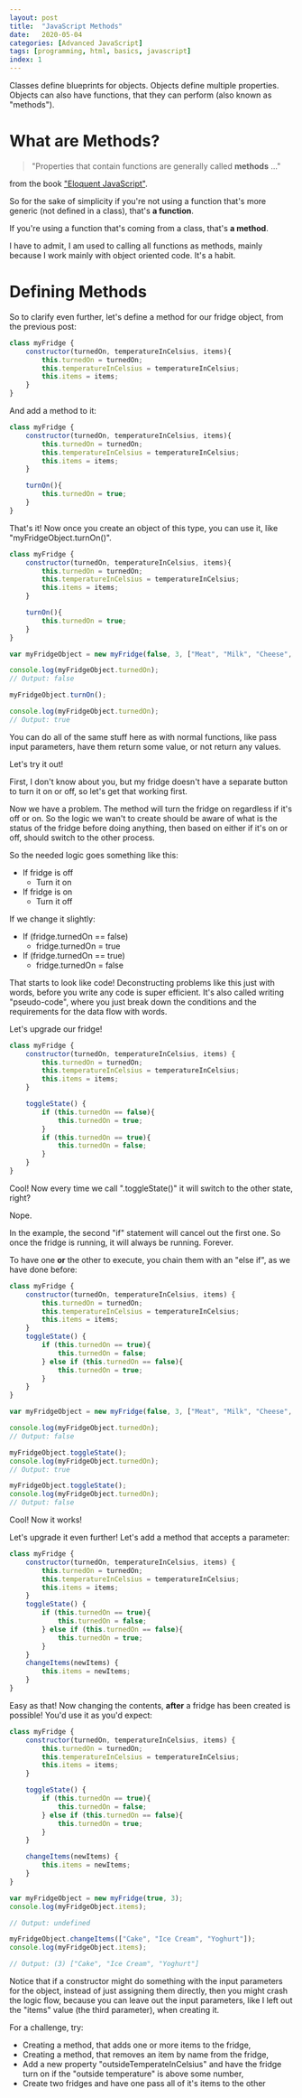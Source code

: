 ```yaml
---
layout: post
title:  "JavaScript Methods"
date:   2020-05-04
categories: [Advanced JavaScript]
tags: [programming, html, basics, javascript]
index: 1
---
```


Classes define blueprints for objects. Objects define multiple properties. Objects can also have functions, that they can perform (also known as "methods").

# What are Methods?

>"Properties that contain functions are generally called **methods** ..."

from the book ["Eloquent JavaScript"](https://eloquentjavascript.net/04_data.html#p_96KudJIN5i).

So for the sake of simplicity if you're not using a function that's more generic (not defined in a class), that's **a function**.

If you're using a function that's coming from a class, that's **a method**.

I have to admit, I am used to calling all functions as methods, mainly because I work mainly with object oriented code. It's a habit.

# Defining Methods

So to clarify even further, let's define a method for our fridge object, from the previous post:

```javascript
class myFridge {
    constructor(turnedOn, temperatureInCelsius, items){
        this.turnedOn = turnedOn;
        this.temperatureInCelsius = temperatureInCelsius;
        this.items = items;
    }
}
```

And add a method to it:

```javascript
class myFridge {
    constructor(turnedOn, temperatureInCelsius, items){
        this.turnedOn = turnedOn;
        this.temperatureInCelsius = temperatureInCelsius;
        this.items = items;
    }

    turnOn(){
        this.turnedOn = true;
    }
}
```

That's it! Now once you create an object of this type, you can use it, like "myFridgeObject.turnOn()". 

```javascript
class myFridge {
    constructor(turnedOn, temperatureInCelsius, items){
        this.turnedOn = turnedOn;
        this.temperatureInCelsius = temperatureInCelsius;
        this.items = items;
    }

    turnOn(){
        this.turnedOn = true;
    }
}

var myFridgeObject = new myFridge(false, 3, ["Meat", "Milk", "Cheese", "Eggs", "Salad"]);

console.log(myFridgeObject.turnedOn);
// Output: false

myFridgeObject.turnOn();

console.log(myFridgeObject.turnedOn);
// Output: true
```

You can do all of the same stuff here as with normal functions, like pass input parameters, have them return some value, or not return any values.

Let's try it out! 

First, I don't know about you, but my fridge doesn't have a separate button to turn it on or off, so let's get that working first.

Now we have a problem. The method will turn the fridge on regardless if it's off or on. So the logic we wan't to create should be aware of what is the status of the fridge before doing anything, then based on either if it's on or off, should switch to the other process.

So the needed logic goes something like this:

* If fridge is off
    * Turn it on
* If fridge is on
    * Turn it off

If we change it slightly:

* If (fridge.turnedOn == false)
    * fridge.turnedOn = true
* If (fridge.turnedOn == true)
    * fridge.turnedOn = false

That starts to look like code! Deconstructing problems like this just with words, before you write any code is super efficient. It's also called writing "pseudo-code", where you just break down the conditions and the requirements for the data flow with words.

Let's upgrade our fridge!

```javascript
class myFridge {
    constructor(turnedOn, temperatureInCelsius, items) {
        this.turnedOn = turnedOn;
        this.temperatureInCelsius = temperatureInCelsius;
        this.items = items;
    }

    toggleState() {
        if (this.turnedOn == false){
            this.turnedOn = true;
        }
        if (this.turnedOn == true){
            this.turnedOn = false;
        }
    }
}
```

Cool! Now every time we call ".toggleState()" it will switch to the other state, right? 

Nope.

In the example, the second "if" statement will cancel out the first one. So once the fridge is running, it will always be running. Forever.

To have one **or** the other to execute, you chain them with an "else if", as we have done before:

```javascript
class myFridge {
    constructor(turnedOn, temperatureInCelsius, items) {
        this.turnedOn = turnedOn;
        this.temperatureInCelsius = temperatureInCelsius;
        this.items = items;
    }
    toggleState() {
        if (this.turnedOn == true){
            this.turnedOn = false;
        } else if (this.turnedOn == false){
            this.turnedOn = true;
        }
    }
}

var myFridgeObject = new myFridge(false, 3, ["Meat", "Milk", "Cheese", "Eggs", "Salad"]);

console.log(myFridgeObject.turnedOn);
// Output: false

myFridgeObject.toggleState();
console.log(myFridgeObject.turnedOn);
// Output: true

myFridgeObject.toggleState();
console.log(myFridgeObject.turnedOn);
// Output: false
```

Cool! Now it works! 

Let's upgrade it even further! Let's add a method that accepts a parameter:

```javascript
class myFridge {
    constructor(turnedOn, temperatureInCelsius, items) {
        this.turnedOn = turnedOn;
        this.temperatureInCelsius = temperatureInCelsius;
        this.items = items;
    }
    toggleState() {
        if (this.turnedOn == true){
            this.turnedOn = false;
        } else if (this.turnedOn == false){
            this.turnedOn = true;
        }
    }
    changeItems(newItems) {
        this.items = newItems;
    }
}
```

Easy as that! Now changing the contents, **after** a fridge has been created is possible! You'd use it as you'd expect:

```javascript
class myFridge {
    constructor(turnedOn, temperatureInCelsius, items) {
        this.turnedOn = turnedOn;
        this.temperatureInCelsius = temperatureInCelsius;
        this.items = items;
    }

    toggleState() {
        if (this.turnedOn == true){
            this.turnedOn = false;
        } else if (this.turnedOn == false){
            this.turnedOn = true;
        }
    }

    changeItems(newItems) {
        this.items = newItems;
    }
}

var myFridgeObject = new myFridge(true, 3);
console.log(myFridgeObject.items);

// Output: undefined

myFridgeObject.changeItems(["Cake", "Ice Cream", "Yoghurt"]);
console.log(myFridgeObject.items);

// Output: (3) ["Cake", "Ice Cream", "Yoghurt"]
```

Notice that if a constructor might do something with the input parameters for the object, instead of just assigning them directly, then you might crash the logic flow, because you can leave out the input parameters, like I left out the "items" value (the third parameter), when creating it.

For a challenge, try:

* Creating a method, that adds one or more items to the fridge,
* Creating a method, that removes an item by name from the fridge,
* Add a new property "outsideTemperateInCelsius" and have the fridge turn on if the "outside temperature" is above some number,
* Create two fridges and have one pass all of it's items to the other


